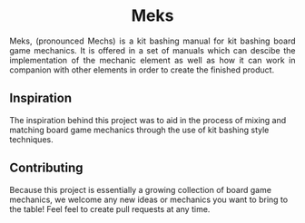 # <div align="center">Meks</div>
<p align="justify">Meks, (pronounced Mechs) is a kit bashing manual for kit bashing board game mechanics. It is offered in a set of manuals which can descibe the implementation of the mechanic element as well as how it can work in companion with other elements in order to create the finished product.</p>

## Inspiration
The inspiration behind this project was to aid in the process of mixing and matching board game mechanics through the use of kit bashing style techniques.

## Contributing
Because this project is essentially a growing collection of board game mechanics, we welcome any new ideas or mechanics you want to bring to the table! Feel feel to create pull requests at any time.
